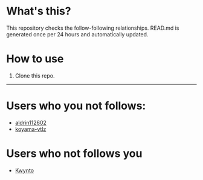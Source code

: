 # What's this?
This repository checks the follow-following relationships.
READ.md is generated once per 24 hours and automatically updated.
# How to use
1. Clone this repo.
 
 --- 
 
 # Users who you not follows: 
  
- [aldrin112602](https://github.com/aldrin112602/) 
- [koyama-vtlz](https://github.com/koyama-vtlz/) 
# Users who not follows you 
  
- [Kwynto](https://github.com/Kwynto/) 
 